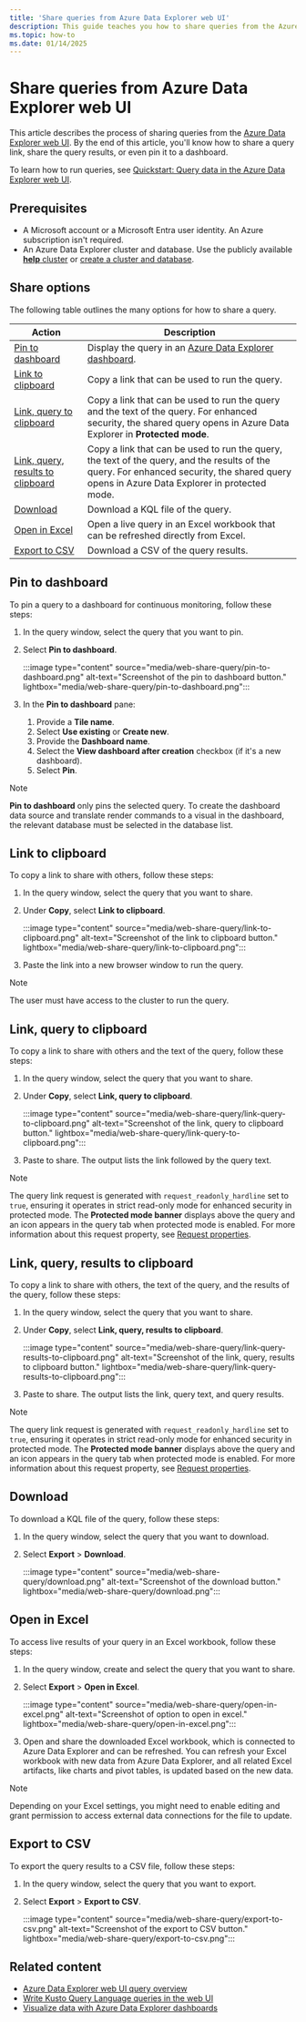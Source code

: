 ```yaml
---
title: 'Share queries from Azure Data Explorer web UI'
description: This guide teaches you how to share queries from the Azure Data Explorer web UI.
ms.topic: how-to
ms.date: 01/14/2025
---
```


# Share queries from Azure Data Explorer web UI

This article describes the process of sharing queries from the [Azure Data Explorer web UI](https://dataexplorer.azure.com/home). By the end of this article, you'll know how to share a query link, share the query results, or even pin it to a dashboard.

To learn how to run queries, see [Quickstart: Query data in the Azure Data Explorer web UI](web-query-data.md).

## Prerequisites

* A Microsoft account or a Microsoft Entra user identity. An Azure subscription isn't required.
* An Azure Data Explorer cluster and database. Use the publicly available [**help** cluster](https://dataexplorer.azure.com/help) or [create a cluster and database](create-cluster-and-database.md).

## Share options

The following table outlines the many options for how to share a query.

|Action|Description|
|--|--|
|[Pin to dashboard](#pin-to-dashboard)|Display the query in an [Azure Data Explorer dashboard](azure-data-explorer-dashboards.md).|
|[Link to clipboard](#link-to-clipboard)|Copy a link that can be used to run the query.|
|[Link, query to clipboard](#link-query-to-clipboard)|Copy a link that can be used to run the query and the text of the query. For enhanced security, the shared query opens in Azure Data Explorer in **Protected mode**. |
|[Link, query, results to clipboard](#link-query-results-to-clipboard)|Copy a link that can be used to run the query, the text of the query, and the results of the query. For enhanced security, the shared query opens in Azure Data Explorer in protected mode. |
|[Download](#download)|Download a KQL file of the query.|
|[Open in Excel](#open-in-excel)|Open a live query in an Excel workbook that can be refreshed directly from Excel.|
|[Export to CSV](#export-to-csv)|Download a CSV of the query results.|

## Pin to dashboard

To pin a query to a dashboard for continuous monitoring, follow these steps:

1. In the query window, select the query that you want to pin.

1. Select **Pin to dashboard**.

    :::image type="content" source="media/web-share-query/pin-to-dashboard.png" alt-text="Screenshot of the pin to dashboard button." lightbox="media/web-share-query/pin-to-dashboard.png":::

1. In the **Pin to dashboard** pane:
    1. Provide a **Tile name**.
    1. Select **Use existing** or **Create new**.
    1. Provide the **Dashboard name**.
    1. Select the **View dashboard after creation** checkbox (if it's a new dashboard).
    1. Select **Pin**.

> [!NOTE]
> **Pin to dashboard** only pins the selected query. To create the dashboard data source and translate render commands to a visual in the dashboard, the relevant database must be selected in the database list.

## Link to clipboard

To copy a link to share with others, follow these steps:

1. In the query window, select the query that you want to share.

1. Under **Copy**, select **Link to clipboard**.

    :::image type="content" source="media/web-share-query/link-to-clipboard.png" alt-text="Screenshot of the link to clipboard button." lightbox="media/web-share-query/link-to-clipboard.png":::

1. Paste the link into a new browser window to run the query.

> [!NOTE]
> The user must have access to the cluster to run the query.

## Link, query to clipboard

To copy a link to share with others and the text of the query, follow these steps:

1. In the query window, select the query that you want to share.

1. Under **Copy**, select **Link, query to clipboard**.

    :::image type="content" source="media/web-share-query/link-query-to-clipboard.png" alt-text="Screenshot of the link, query to clipboard button." lightbox="media/web-share-query/link-query-to-clipboard.png":::

1. Paste to share. The output lists the link followed by the query text.

> [!NOTE]
> The query link request is generated with `request_readonly_hardline` set to `true`, ensuring it operates in strict read-only mode for enhanced security in protected mode. The **Protected mode banner** displays above the query and an icon appears in the query tab when protected mode is enabled. For more information about this request property, see [Request properties](/azure/data-explorer/kusto/api/rest/request-properties).

## Link, query, results to clipboard

To copy a link to share with others, the text of the query, and the results of the query, follow these steps:

1. In the query window, select the query that you want to share.

1. Under **Copy**, select **Link, query, results to clipboard**.

    :::image type="content" source="media/web-share-query/link-query-results-to-clipboard.png" alt-text="Screenshot of the link, query, results to clipboard button." lightbox="media/web-share-query/link-query-results-to-clipboard.png":::

1. Paste to share. The output lists the link, query text, and query results.

> [!NOTE]
> The query link request is generated with `request_readonly_hardline` set to `true`, ensuring it operates in strict read-only mode for enhanced security in protected mode. The **Protected mode banner** displays above the query and an icon appears in the query tab when protected mode is enabled. For more information about this request property, see [Request properties](/azure/data-explorer/kusto/api/rest/request-properties).

## Download

To download a KQL file of the query, follow these steps:

1. In the query window, select the query that you want to download.

1. Select **Export** > **Download**.

    :::image type="content" source="media/web-share-query/download.png" alt-text="Screenshot of the download button." lightbox="media/web-share-query/download.png":::

## Open in Excel

To access live results of your query in an Excel workbook, follow these steps:

1. In the query window, create and select the query that you want to share.

1. Select **Export** > **Open in Excel**.

    :::image type="content" source="media/web-share-query/open-in-excel.png" alt-text="Screenshot of option to open in excel." lightbox="media/web-share-query/open-in-excel.png":::

1. Open and share the downloaded Excel workbook, which is connected to Azure Data Explorer and can be refreshed. You can refresh your Excel workbook with new data from Azure Data Explorer, and all related Excel artifacts, like charts and pivot tables, is updated based on the new data.

> [!NOTE]
> Depending on your Excel settings, you might need to enable editing and grant permission to access external data connections for the file to update.

## Export to CSV

To export the query results to a CSV file, follow these steps:

1. In the query window, select the query that you want to export.

1. Select **Export** > **Export to CSV**.

    :::image type="content" source="media/web-share-query/export-to-csv.png" alt-text="Screenshot of the export to CSV button." lightbox="media/web-share-query/export-to-csv.png":::

## Related content

* [Azure Data Explorer web UI query overview](web-ui-query-overview.md)
* [Write Kusto Query Language queries in the web UI](web-ui-kql.md)
* [Visualize data with Azure Data Explorer dashboards](azure-data-explorer-dashboards.md)
